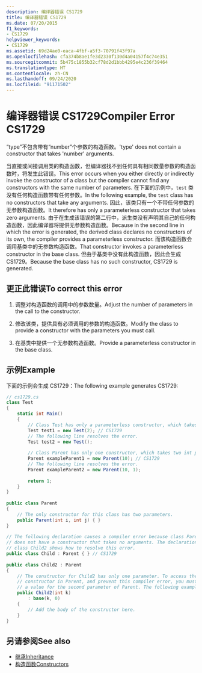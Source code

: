 ```yaml
---
description: 编译器错误 CS1729
title: 编译器错误 CS1729
ms.date: 07/20/2015
f1_keywords:
- CS1729
helpviewer_keywords:
- CS1729
ms.assetid: 69d24ae0-eaca-4fbf-a5f3-70791f43f97a
ms.openlocfilehash: cfa374b8ae1fe3d2330f130d4a04157f4c74e351
ms.sourcegitcommit: 5b475c1855b32cf78d2d1bbb4295e4c236f39464
ms.translationtype: HT
ms.contentlocale: zh-CN
ms.lasthandoff: 09/24/2020
ms.locfileid: "91171502"
---
```

# <a name="compiler-error-cs1729"></a><span data-ttu-id="eda5f-103">编译器错误 CS1729</span><span class="sxs-lookup"><span data-stu-id="eda5f-103">Compiler Error CS1729</span></span>

<span data-ttu-id="eda5f-104">“type”不包含带有“number”个参数的构造函数。</span><span class="sxs-lookup"><span data-stu-id="eda5f-104">'type' does not contain a constructor that takes 'number' arguments.</span></span>  
  
 <span data-ttu-id="eda5f-105">当直接或间接调用类的构造函数，但编译器找不到任何具有相同数量参数的构造函数时，将发生此错误。</span><span class="sxs-lookup"><span data-stu-id="eda5f-105">This error occurs when you either directly or indirectly invoke the constructor of a class but the compiler cannot find any constructors with the same number of parameters.</span></span> <span data-ttu-id="eda5f-106">在下面的示例中，`test` 类没有任何构造函数带有任何参数。</span><span class="sxs-lookup"><span data-stu-id="eda5f-106">In the following example, the `test` class has no constructors that take any arguments.</span></span> <span data-ttu-id="eda5f-107">因此，该类只有一个不带任何参数的无参数构造函数。</span><span class="sxs-lookup"><span data-stu-id="eda5f-107">It therefore has only a parameterless constructor that takes zero arguments.</span></span> <span data-ttu-id="eda5f-108">由于在生成该错误的第二行中，派生类没有声明其自己的任何构造函数，因此编译器将提供无参数构造函数。</span><span class="sxs-lookup"><span data-stu-id="eda5f-108">Because in the second line in which the error is generated, the derived class declares no constructors of its own, the compiler provides a parameterless constructor.</span></span> <span data-ttu-id="eda5f-109">而该构造函数会调用基类中的无参数构造函数。</span><span class="sxs-lookup"><span data-stu-id="eda5f-109">That constructor invokes a parameterless constructor in the base class.</span></span> <span data-ttu-id="eda5f-110">但由于基类中没有此构造函数，因此会生成 CS1729。</span><span class="sxs-lookup"><span data-stu-id="eda5f-110">Because the base class has no such constructor, CS1729 is generated.</span></span>  
  
## <a name="to-correct-this-error"></a><span data-ttu-id="eda5f-111">更正此错误</span><span class="sxs-lookup"><span data-stu-id="eda5f-111">To correct this error</span></span>  
  
1. <span data-ttu-id="eda5f-112">调整对构造函数的调用中的参数数量。</span><span class="sxs-lookup"><span data-stu-id="eda5f-112">Adjust the number of parameters in the call to the constructor.</span></span>  
  
2. <span data-ttu-id="eda5f-113">修改该类，提供具有必须调用的参数的构造函数。</span><span class="sxs-lookup"><span data-stu-id="eda5f-113">Modify the class to provide a constructor with the parameters you must call.</span></span>  
  
3. <span data-ttu-id="eda5f-114">在基类中提供一个无参数构造函数。</span><span class="sxs-lookup"><span data-stu-id="eda5f-114">Provide a parameterless constructor in the base class.</span></span>  
  
## <a name="example"></a><span data-ttu-id="eda5f-115">示例</span><span class="sxs-lookup"><span data-stu-id="eda5f-115">Example</span></span>  

 <span data-ttu-id="eda5f-116">下面的示例会生成 CS1729：</span><span class="sxs-lookup"><span data-stu-id="eda5f-116">The following example generates CS1729:</span></span>  
  
```csharp  
// cs1729.cs  
class Test  
{  
    static int Main()  
    {  
        // Class Test has only a parameterless constructor, which takes no arguments.  
        Test test1 = new Test(2); // CS1729  
        // The following line resolves the error.  
        Test test2 = new Test();  
  
        // Class Parent has only one constructor, which takes two int parameters.  
        Parent exampleParent1 = new Parent(10); // CS1729  
        // The following line resolves the error.  
        Parent exampleParent2 = new Parent(10, 1);  
  
        return 1;  
    }  
}  
  
public class Parent  
{  
    // The only constructor for this class has two parameters.  
    public Parent(int i, int j) { }  
}  
  
// The following declaration causes a compiler error because class Parent  
// does not have a constructor that takes no arguments. The declaration of  
// class Child2 shows how to resolve this error.  
public class Child : Parent { } // CS1729  
  
public class Child2 : Parent  
{  
    // The constructor for Child2 has only one parameter. To access the
    // constructor in Parent, and prevent this compiler error, you must provide
    // a value for the second parameter of Parent. The following example provides 0.  
    public Child2(int k)  
        : base(k, 0)  
    {  
        // Add the body of the constructor here.  
    }  
}  
```  
  
## <a name="see-also"></a><span data-ttu-id="eda5f-117">另请参阅</span><span class="sxs-lookup"><span data-stu-id="eda5f-117">See also</span></span>

- [<span data-ttu-id="eda5f-118">继承</span><span class="sxs-lookup"><span data-stu-id="eda5f-118">Inheritance</span></span>](../../programming-guide/classes-and-structs/inheritance.md)
- [<span data-ttu-id="eda5f-119">构造函数</span><span class="sxs-lookup"><span data-stu-id="eda5f-119">Constructors</span></span>](../../programming-guide/classes-and-structs/constructors.md)
